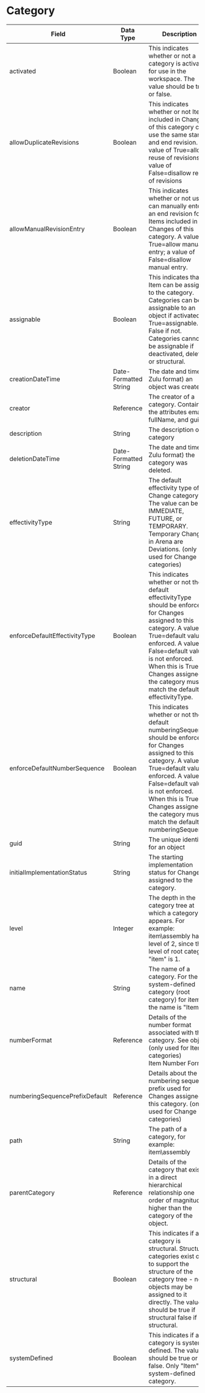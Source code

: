 # Category

| Field<br> | Data Type<br> | Description<br> |
|  --- |  --- |  --- | 
| activated<br> | Boolean<br> | This indicates whether or not a category is activated for use in the workspace. The value should be true or false.<br> |
| allowDuplicateRevisions<br> | Boolean<br> | This indicates whether or not Items included in Changes of this category can use the same start and end revision. A value of True=allow reuse of revisions; a value of False=disallow reuse of revisions<br> |
| allowManualRevisionEntry<br> | Boolean<br> | This indicates whether or not users can manually enter an end revision for Items included in Changes of this category. A value of True=allow manual entry; a value of False=disallow manual entry.<br> |
| assignable<br> | Boolean<br> | This indicates that an Item can be assigned to the category. Categories can be assignable to an object if activated. True=assignable. False if not. Categories cannot be assignable if deactivated, deleted, or structural.<br> |
| creationDateTime<br> | Date\-Formatted String<br> | The date and time \(in Zulu format\) an object was created.<br> |
| creator<br> | Reference<br> | The creator of a category. Contains the attributes email, fullName, and guid.<br> |
| description<br> | String<br> | The description of a category<br> |
| deletionDateTime<br> | Date\-Formatted String<br> | The date and time \(in Zulu format\) the category was deleted.<br> |
| effectivityType<br> | String<br> | The default effectivity type of a Change category. The value can be IMMEDIATE, FUTURE, or TEMPORARY. Temporary Changes in Arena are Deviations. \(only used for Change categories\)<br> |
| enforceDefaultEffectivityType<br> | Boolean<br> | This indicates whether or not the default effectivityType should be enforced for Changes assigned to this category. A value of True=default value is enforced. A value of False=default value is not enforced. When this is True, Changes assigned to the category must match the default effectivityType.<br> |
| enforceDefaultNumberSequence<br> | Boolean<br> | This indicates whether or not the default numberingSequence should be enforced for Changes assigned to this category. A value of True=default value is enforced. A value of False=default value is not enforced. When this is True, Changes assigned to the category must match the default numberingSequence.<br> |
| guid<br> | String<br> | The unique identifier for an object<br> |
| initialImplementationStatus<br> | String<br> | The starting implementation status for Changes assigned to the category.<br> |
| level<br> | Integer<br> | The depth in the category tree at which a category appears. For example: item\assembly has a level of 2, since the level of root category "item" is 1.<br> |
| name<br> | String<br> | The name of a category. For the system\-defined category \(root category\) for item, the name is "Item".<br> |
| numberFormat<br> | Reference<br> | Details of the number format associated with the category. See object. \(only used for Item categories\)<br>Item Number Format<br> |
| numberingSequencePrefixDefault<br> | Reference<br> | Details about the numbering sequence prefix used for Changes assigned to this category. \(only used for Change categories\)<br> |
| path<br> | String<br> | The path of a category, for example: item\assembly<br> |
| parentCategory<br> | Reference<br> | Details of the category that exists in a direct hierarchical relationship one order of magnitude higher than the category of the object.<br> |
| structural<br> | Boolean<br> | This indicates if a category is structural. Structural categories exist only to support the structure of the category tree \- no objects may be assigned to it directly. The value should be true if structural false if not structural.<br> |
| systemDefined<br> | Boolean<br> | This indicates if a category is system\-defined. The value should be true or false. Only "Item" is a system\-defined category.<br> |

